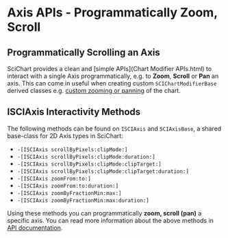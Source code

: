 # Axis APIs - Programmatically Zoom, Scroll

## Programmatically Scrolling an Axis
SciChart provides a clean and [simple APIs](Chart Modifier APIs.html) to interact with a single Axis programmatically, e.g. to **Zoom**, **Scroll** or **Pan** an axis. This can come in useful when creating custom `SCIChartModifierBase` derived classes e.g. [custom zooming or panning](custom-modifiers---the-scichartmodifierbase-api.html) of the chart.

## ISCIAxis Interactivity Methods
The following methods can be found on `ISCIAxis` and `SCIAxisBase`, a shared base-class for 2D Axis types in SciChart:
- `-[ISCIAxis scrollByPixels:clipMode:]`
- `-[ISCIAxis scrollByPixels:clipMode:duration:]`
- `-[ISCIAxis scrollByPixels:clipMode:clipTarget:]`
- `-[ISCIAxis scrollByPixels:clipMode:clipTarget:duration:]`
- `-[ISCIAxis zoomFrom:to:]`
- `-[ISCIAxis zoomFrom:to:duration:]`
- `-[ISCIAxis zoomByFractionMin:max:]`
- `-[ISCIAxis zoomByFractionMin:max:duration:]`

Using these methods you can programmatically **zoom, scroll (pan)** a specific axis.  You can read more information about the above methods in [API documentation](Protocols/ISCIAxis.html).